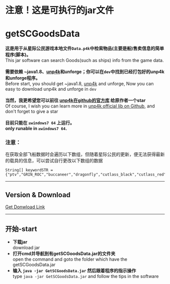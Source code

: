 # 注意！这是可执行的jar文件
# getSCGoodsData
  **这是用于从星际公民游戏本地文件`Data.p4k`中检索物品(主要是船)售卖信息的简单程序(脚本)。**</br>  This jar software can search Goods(such as ships) info from the game data.</br></br>**需要依赖 ~java1.8、[unp4k](https://github.com/dolkensp/unp4k)和unforge；你可以在`dev`中找到已经打包好的unp4k和unforge程序。**</br>Before start, you should get ~java1.8,  [unp4k](https://github.com/dolkensp/unp4k) and unforge, Now you can easy to download unp4k and unforge in `dev`</br></br>  **当然，我更希望您可以前往 [unp4k在github的官方库](https://github.com/dolkensp/unp4k) 给原作者一个star**</br>  Of course, I wish you can learn more in [unp4k official lib on Github](https://github.com/dolkensp/unp4k), and don't forget to give a star</br></br>  **目前只能在 `≥windows7 64` 上运行。**</br>**only runable in `≥windows7 64`.**
  
  ### 注意：
  在获取全部飞船数据时会遍历以下数组，但随着星际公民的更新，便无法获得最新的载具的信息，可以尝试自行更改以下数组的数据
  ```
  String[] keywordSTR = {"ptv","GRIN_ROC","buccaneer","dragonfly","cutlass_black","cutlass_red","cutlass_blue","caterpillar","herald","cyclone","cyclone_aa","cyclone_rc","cyclone_rn","cyclone_tr","mpuv","mpuv_Transport","mole","blade","prowler","prospector","razor","razor_ex","razor_lx","freelancer_dur","freelancer_MAX","freelancer_mis","freelancer","reliant","reliant_mako","reliant_sen","reliant_tana","starfarer","starfarer_gemini","c8x","Hornet_F7C","f7cs","f7cr","f7cm","hurricane","ANVL_Arrow","gladiator","hawk","terrapin","ANVL_Valkyrie","carrack","ballista","aurora_ln","aurora_cl","aurora_es","aurora_mr","aurora_lx","mantis","andromeda","aquila","phoenix","ursa_rover","avenger_titan","avenger_stalker","avenger_warlock","vanguard_sentinel","vanguard_harbinger","vanguard","vanguard_hoplite","hammerhead","gladius","sabre","eclipse","retaliator","reclaimer","ORIG_m50","ORIG_85X","100i","125a","135c","300i","315p","325a","350r","600i","600i_tour","890jump","mustang_alpha","mustang_beta","mustang_gamma","mustang_delta","nox","XIAN_Scout","p52_merlin","defender"};
  ```
      
      
      
---


## Version & Download
   [Get Donwload Link](https://github.com/cfdxkk/getSCGoodsData/wiki/Version-&-Download)

---
  
## 开始-start
- **下载jar**</br>download jar
- **打开cmd并导航到有getSCGoodsData.jar的文件夹**</br>open the command and goto the folder which have the getSCGoodsData.jar
- **输入 `java -jar GetSCGoodsData.jar` 然后跟着程序的指示操作**</br>type `java -jar GetSCGoodsData.jar` and follow the tips in the software

  

